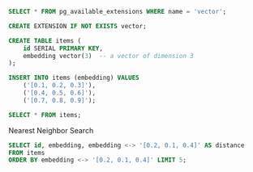```sql
SELECT * FROM pg_available_extensions WHERE name = 'vector';
```

```sql
CREATE EXTENSION IF NOT EXISTS vector;
```

```sql
CREATE TABLE items (
    id SERIAL PRIMARY KEY,
    embedding vector(3)  -- a vector of dimension 3
);
```

```sql
INSERT INTO items (embedding) VALUES 
    ('[0.1, 0.2, 0.3]'),
    ('[0.4, 0.5, 0.6]'),
    ('[0.7, 0.8, 0.9]');
```

```sql
SELECT * FROM items;
```

Nearest Neighbor Search

```sql
SELECT id, embedding, embedding <-> '[0.2, 0.1, 0.4]' AS distance
FROM items
ORDER BY embedding <-> '[0.2, 0.1, 0.4]' LIMIT 5;
```